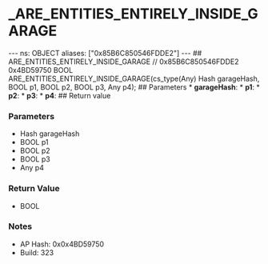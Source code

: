 # _ARE_ENTITIES_ENTIRELY_INSIDE_GARAGE

--- ns: OBJECT aliases: ["0x85B6C850546FDDE2"] --- ## ARE_ENTITIES_ENTIRELY_INSIDE_GARAGE  // 0x85B6C850546FDDE2 0x4BD59750 BOOL ARE_ENTITIES_ENTIRELY_INSIDE_GARAGE(cs_type(Any) Hash garageHash, BOOL p1, BOOL p2, BOOL p3, Any p4);  ## Parameters * **garageHash**: * **p1**: * **p2**: * **p3**: * **p4**:  ## Return value

### Parameters
* Hash garageHash
* BOOL p1
* BOOL p2
* BOOL p3
* Any p4

### Return Value
* BOOL

### Notes
* AP Hash: 0x0x4BD59750
* Build: 323

